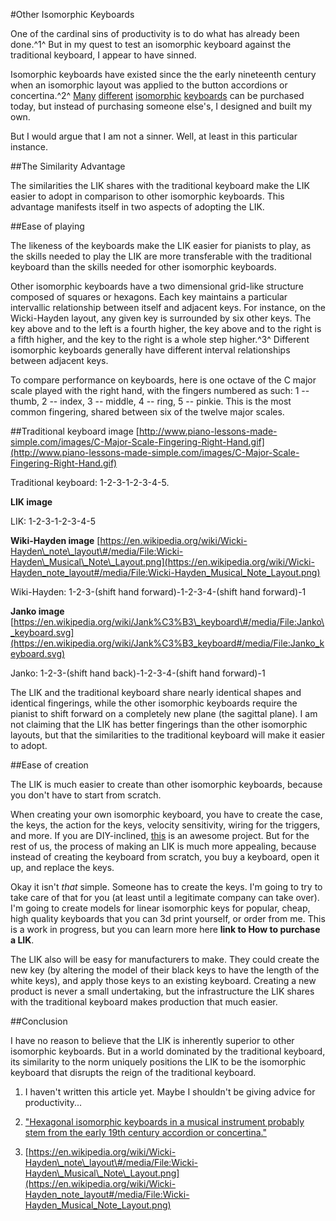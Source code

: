 #Other Isomorphic Keyboards

One of the cardinal sins of productivity is to do what has already been
done.^1^ But in my quest to test an isomorphic keyboard against the
traditional keyboard, I appear to have sinned.

Isomorphic keyboards have existed since the the early nineteenth century
when an isomorphic layout was applied to the button accordions or
concertina.^2^ [Many](http://daskin.com/page2/page2.html)
[different](http://www.shiverware.com/musixpro/)
[isomorphic](https://chromatone.jp/online-shop/index.html)
[keyboards](http://www.lippenskeyboard.com/purchase/) can
be purchased today, but instead of purchasing someone else's, I designed
and built my own.

But I would argue that I am not a sinner. Well, at least in this
particular instance.

##The Similarity Advantage

The similarities the LIK shares with the traditional keyboard make the
LIK easier to adopt in comparison to other isomorphic keyboards. This
advantage manifests itself in two aspects of adopting the LIK.

##Ease of playing

The likeness of the keyboards make the LIK easier for pianists to play,
as the skills needed to play the LIK are more transferable with the
traditional keyboard than the skills needed for other isomorphic
keyboards.

Other isomorphic keyboards have a two dimensional grid-like structure
composed of squares or hexagons. Each key maintains a particular
intervallic relationship between itself and adjacent keys. For instance,
on the Wicki-Hayden layout, any given key is surrounded by six other
keys. The key above and to the left is a fourth higher, the key above
and to the right is a fifth higher, and the key to the right is a whole
step higher.^3^ Different isomorphic keyboards generally have different
interval relationships between adjacent keys.

To compare performance on keyboards, here is one octave of the C major
scale played with the right hand, with the fingers numbered as such: 1
-- thumb, 2 -- index, 3 -- middle, 4 -- ring, 5 -- pinkie. This is the
most common fingering, shared between six of the twelve major scales.

##Traditional keyboard image
[http://www.piano-lessons-made-simple.com/images/C-Major-Scale-Fingering-Right-Hand.gif](http://www.piano-lessons-made-simple.com/images/C-Major-Scale-Fingering-Right-Hand.gif)

Traditional keyboard: 1-2-3-1-2-3-4-5.

**LIK image**

LIK: 1-2-3-1-2-3-4-5

**Wiki-Hayden image**
[https://en.wikipedia.org/wiki/Wicki-Hayden\_note\_layout\#/media/File:Wicki-Hayden\_Musical\_Note\_Layout.png](https://en.wikipedia.org/wiki/Wicki-Hayden_note_layout#/media/File:Wicki-Hayden_Musical_Note_Layout.png)

Wiki-Hayden: 1-2-3-(shift hand forward)-1-2-3-4-(shift hand forward)-1

**Janko image**
[https://en.wikipedia.org/wiki/Jank%C3%B3\_keyboard\#/media/File:Janko\_keyboard.svg](https://en.wikipedia.org/wiki/Jank%C3%B3_keyboard#/media/File:Janko_keyboard.svg)

Janko: 1-2-3-(shift hand back)-1-2-3-4-(shift hand forward)-1

The LIK and the traditional keyboard share nearly identical shapes and
identical fingerings, while the other isomorphic keyboards require the
pianist to shift forward on a completely new plane (the sagittal plane).
I am not claiming that the LIK has better fingerings than the other
isomorphic layouts, but that the similarities to the traditional
keyboard will make it easier to adopt.

##Ease of creation

The LIK is much easier to create than other isomorphic keyboards,
because you don't have to start from scratch.

When creating your own isomorphic keyboard, you have to create the case,
the keys, the action for the keys, velocity sensitivity, wiring for the
triggers, and more. If you are DIY-inclined,
[this](http://rainboard.shiverware.com/Rainboard_-_DIY_Dynamic_Rainbow_Isomorphic_Keyboard)
is an awesome project. But for the rest of us, the process of making an
LIK is much more appealing, because instead of creating the keyboard
from scratch, you buy a keyboard, open it up, and replace the keys.

Okay it isn't *that* simple. Someone has to create the keys. I'm going
to try to take care of that for you (at least until a legitimate company
can take over). I'm going to create models for linear isomorphic keys
for popular, cheap, high quality keyboards that you can 3d print
yourself, or order from me. This is a work in progress, but you can
learn more here **link to How to purchase a LIK**.

The LIK also will be easy for manufacturers to make. They could create
the new key (by altering the model of their black keys to have the
length of the white keys), and apply those keys to an existing keyboard.
Creating a new product is never a small undertaking, but the
infrastructure the LIK shares with the traditional keyboard makes
production that much easier.

##Conclusion

I have no reason to believe that the LIK is inherently superior to other
isomorphic keyboards. But in a world dominated by the traditional
keyboard, its similarity to the norm uniquely positions the LIK to be
the isomorphic keyboard that disrupts the reign of the traditional
keyboard.

1.  I haven't written this article yet. Maybe I shouldn't be giving advice for productivity...

2.  ["Hexagonal isomorphic keyboards in a musical instrument probably stem from the early 19th century accordion or concertina."](http://smcnetwork.org/system/files/smc2011_submission_169.pdf)

3.  [https://en.wikipedia.org/wiki/Wicki-Hayden\_note\_layout\#/media/File:Wicki-Hayden\_Musical\_Note\_Layout.png](https://en.wikipedia.org/wiki/Wicki-Hayden_note_layout#/media/File:Wicki-Hayden_Musical_Note_Layout.png)
